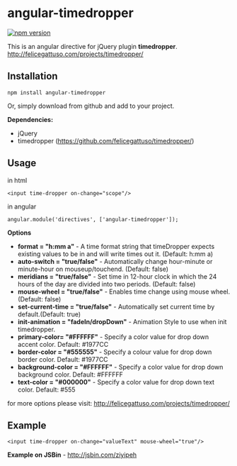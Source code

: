 # angular-timedropper  
[![npm version](https://badge.fury.io/js/angular-timedropper.svg)](https://badge.fury.io/js/angular-timedropper)

This is an angular directive for jQuery plugin **timedropper**. 
http://felicegattuso.com/projects/timedropper/

## Installation

    npm install angular-timedropper
Or, simply download from github and add to your project.

**Dependencies:**

 

 - jQuery  
 - timedropper (https://github.com/felicegattuso/timedropper/)

## Usage

 
in html 

    <input time-dropper on-change="scope"/>

in angular

    angular.module('directives', ['angular-timedropper']);

**Options**





* **format = "h:mm a"** - A time format string that timeDropper expects existing values to be in and will write times out it. (Default: h:mm
a)
* **auto-switch = "true/false"** - Automatically change hour-minute or minute-hour on mouseup/touchend. (Default: false)
* **meridians = "true/false"** - Set time in 12-hour clock in which the 24 hours of the day are divided into two periods. (Default: false)
* **mouse-wheel = "true/false"** - Enables time change using mouse wheel. (Default: false)
* **set-current-time = "true/false"** - Automatically set current time by default.(Default: true)
* **init-animation = "fadeIn/dropDown"** - Animation Style to use when init timedropper. 
* **primary-color= "#FFFFFF"** - Specify a color value for drop down accent color. Default: #1977CC
* **border-color = "#555555"** - Specify a colour value for drop down border color. Default: #1977CC
* **background-color = "#FFFFFF"** - Specify a color value for drop down background color. Default: #FFFFFF
* **text-color = "#000000"** - Specify a color value for drop down text color. Default: #555

for more options please visit:
http://felicegattuso.com/projects/timedropper/	


## Example

    <input time-dropper on-change="valueText" mouse-wheel="true"/>

**Example on JSBin** - http://jsbin.com/ziyipeh
